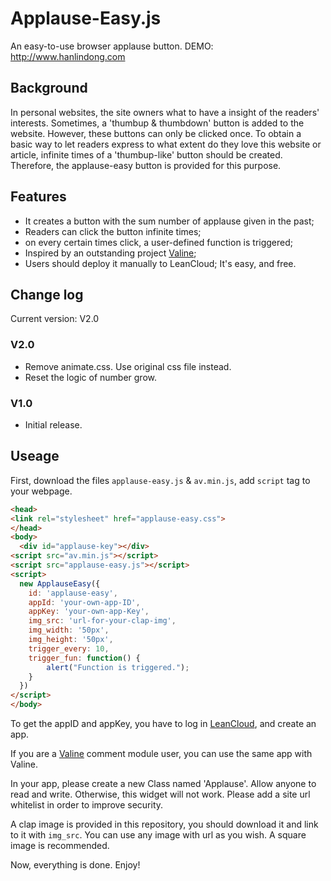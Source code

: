 # Applause-Easy.js
An easy-to-use browser applause button.
DEMO: http://www.hanlindong.com

## Background
In personal websites, the site owners what to have a insight of the readers' interests. Sometimes, a 'thumbup & thumbdown' button is added to the website. However, these buttons can only be clicked once. To obtain a basic way to let readers express to what extent do they love this website or article, infinite times of a 'thumbup-like' button should be created. Therefore, the applause-easy button is provided for this purpose.

## Features
- It creates a button with the sum number of applause given in the past;
- Readers can click the button infinite times;
- on every certain times click, a user-defined function is triggered;
- Inspired by an outstanding project [Valine](https://valine.js.org/);
- Users should deploy it manually to LeanCloud; It's easy, and free.

## Change log

Current version: V2.0

### V2.0

- Remove animate.css. Use original css file instead.
- Reset the logic of number grow.

### V1.0

- Initial release.


## Useage
First, download the files `applause-easy.js` & `av.min.js`, add `script` tag to your webpage.

``` html
<head>
<link rel="stylesheet" href="applause-easy.css">
</head>
<body>
  <div id="applause-key"></div>
<script src="av.min.js"></script>
<script src="applause-easy.js"></script>
<script>
  new ApplauseEasy({
    id: 'applause-easy',
    appId: 'your-own-app-ID',
    appKey: 'your-own-app-Key',
    img_src: 'url-for-your-clap-img',
    img_width: '50px',
    img_height: '50px',
    trigger_every: 10,
    trigger_fun: function() {
        alert("Function is triggered.");
    }
  })
</script>
</body>
```

To get the appID and appKey, you have to log in [LeanCloud](https://leancloud.cn), and create an app.

If you are a [Valine](https://valine.js.org/) comment module user, you can use the same app with Valine.

In your app, please create a new Class named 'Applause'. Allow anyone to read and write. Otherwise, this widget will not work. Please add a site url whitelist in order to improve security.

A clap image is provided in this repository, you should download it and link to it with `img_src`. You can use any image with url as you wish. A square image is recommended.

Now, everything is done. Enjoy!

